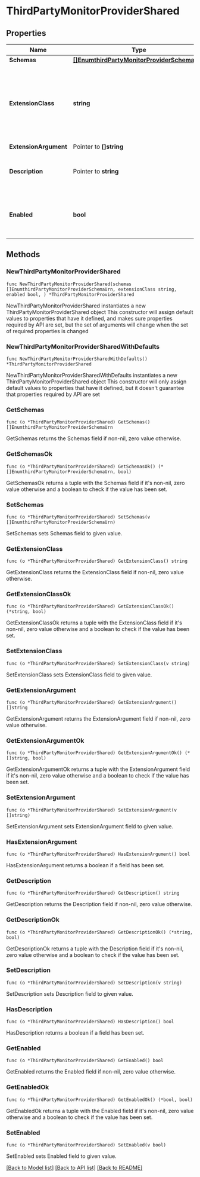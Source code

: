 # ThirdPartyMonitorProviderShared

## Properties

Name | Type | Description | Notes
------------ | ------------- | ------------- | -------------
**Schemas** | [**[]EnumthirdPartyMonitorProviderSchemaUrn**](EnumthirdPartyMonitorProviderSchemaUrn.md) |  | 
**ExtensionClass** | **string** | The fully-qualified name of the Java class providing the logic for the Third Party Monitor Provider. | 
**ExtensionArgument** | Pointer to **[]string** |  | [optional] 
**Description** | Pointer to **string** | A description for this Monitor Provider | [optional] 
**Enabled** | **bool** | Indicates whether the Monitor Provider is enabled for use. | 

## Methods

### NewThirdPartyMonitorProviderShared

`func NewThirdPartyMonitorProviderShared(schemas []EnumthirdPartyMonitorProviderSchemaUrn, extensionClass string, enabled bool, ) *ThirdPartyMonitorProviderShared`

NewThirdPartyMonitorProviderShared instantiates a new ThirdPartyMonitorProviderShared object
This constructor will assign default values to properties that have it defined,
and makes sure properties required by API are set, but the set of arguments
will change when the set of required properties is changed

### NewThirdPartyMonitorProviderSharedWithDefaults

`func NewThirdPartyMonitorProviderSharedWithDefaults() *ThirdPartyMonitorProviderShared`

NewThirdPartyMonitorProviderSharedWithDefaults instantiates a new ThirdPartyMonitorProviderShared object
This constructor will only assign default values to properties that have it defined,
but it doesn't guarantee that properties required by API are set

### GetSchemas

`func (o *ThirdPartyMonitorProviderShared) GetSchemas() []EnumthirdPartyMonitorProviderSchemaUrn`

GetSchemas returns the Schemas field if non-nil, zero value otherwise.

### GetSchemasOk

`func (o *ThirdPartyMonitorProviderShared) GetSchemasOk() (*[]EnumthirdPartyMonitorProviderSchemaUrn, bool)`

GetSchemasOk returns a tuple with the Schemas field if it's non-nil, zero value otherwise
and a boolean to check if the value has been set.

### SetSchemas

`func (o *ThirdPartyMonitorProviderShared) SetSchemas(v []EnumthirdPartyMonitorProviderSchemaUrn)`

SetSchemas sets Schemas field to given value.


### GetExtensionClass

`func (o *ThirdPartyMonitorProviderShared) GetExtensionClass() string`

GetExtensionClass returns the ExtensionClass field if non-nil, zero value otherwise.

### GetExtensionClassOk

`func (o *ThirdPartyMonitorProviderShared) GetExtensionClassOk() (*string, bool)`

GetExtensionClassOk returns a tuple with the ExtensionClass field if it's non-nil, zero value otherwise
and a boolean to check if the value has been set.

### SetExtensionClass

`func (o *ThirdPartyMonitorProviderShared) SetExtensionClass(v string)`

SetExtensionClass sets ExtensionClass field to given value.


### GetExtensionArgument

`func (o *ThirdPartyMonitorProviderShared) GetExtensionArgument() []string`

GetExtensionArgument returns the ExtensionArgument field if non-nil, zero value otherwise.

### GetExtensionArgumentOk

`func (o *ThirdPartyMonitorProviderShared) GetExtensionArgumentOk() (*[]string, bool)`

GetExtensionArgumentOk returns a tuple with the ExtensionArgument field if it's non-nil, zero value otherwise
and a boolean to check if the value has been set.

### SetExtensionArgument

`func (o *ThirdPartyMonitorProviderShared) SetExtensionArgument(v []string)`

SetExtensionArgument sets ExtensionArgument field to given value.

### HasExtensionArgument

`func (o *ThirdPartyMonitorProviderShared) HasExtensionArgument() bool`

HasExtensionArgument returns a boolean if a field has been set.

### GetDescription

`func (o *ThirdPartyMonitorProviderShared) GetDescription() string`

GetDescription returns the Description field if non-nil, zero value otherwise.

### GetDescriptionOk

`func (o *ThirdPartyMonitorProviderShared) GetDescriptionOk() (*string, bool)`

GetDescriptionOk returns a tuple with the Description field if it's non-nil, zero value otherwise
and a boolean to check if the value has been set.

### SetDescription

`func (o *ThirdPartyMonitorProviderShared) SetDescription(v string)`

SetDescription sets Description field to given value.

### HasDescription

`func (o *ThirdPartyMonitorProviderShared) HasDescription() bool`

HasDescription returns a boolean if a field has been set.

### GetEnabled

`func (o *ThirdPartyMonitorProviderShared) GetEnabled() bool`

GetEnabled returns the Enabled field if non-nil, zero value otherwise.

### GetEnabledOk

`func (o *ThirdPartyMonitorProviderShared) GetEnabledOk() (*bool, bool)`

GetEnabledOk returns a tuple with the Enabled field if it's non-nil, zero value otherwise
and a boolean to check if the value has been set.

### SetEnabled

`func (o *ThirdPartyMonitorProviderShared) SetEnabled(v bool)`

SetEnabled sets Enabled field to given value.



[[Back to Model list]](../README.md#documentation-for-models) [[Back to API list]](../README.md#documentation-for-api-endpoints) [[Back to README]](../README.md)


